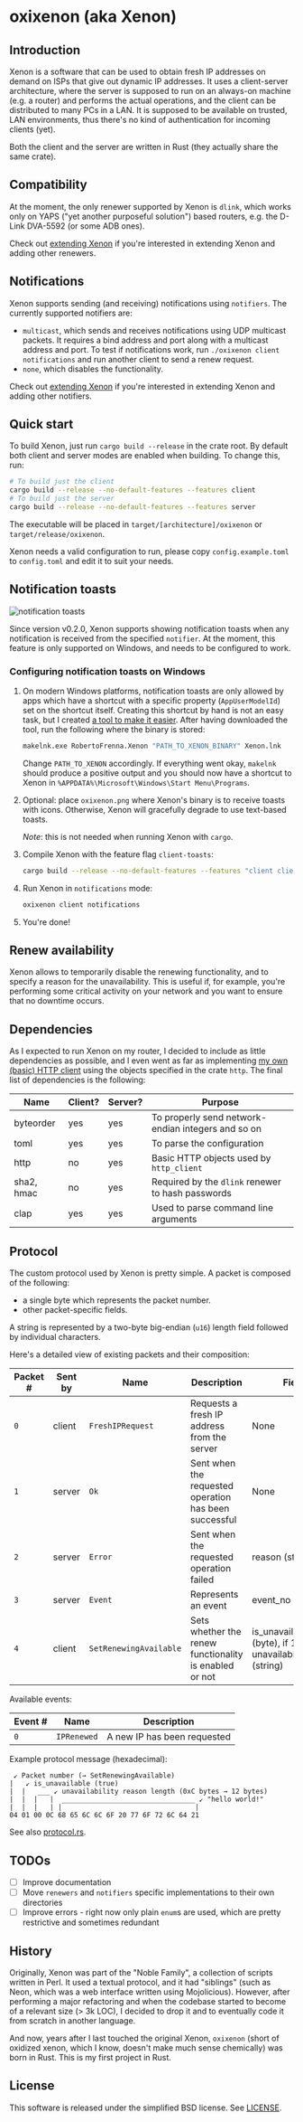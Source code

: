 # oxixenon (aka Xenon)

## Introduction

Xenon is a software that can be used to obtain fresh IP addresses on demand on ISPs that give out
dynamic IP addresses. It uses a client-server architecture, where the server is supposed to run
on an always-on machine (e.g. a router) and performs the actual operations, and the client can be
distributed to many PCs in a LAN. It is supposed to be available on trusted, LAN environments, thus
there's no kind of authentication for incoming clients (yet).

Both the client and the server are written in Rust (they actually share the same crate).

## Compatibility

At the moment, the only renewer supported by Xenon is `dlink`, which works only on YAPS ("yet 
another purposeful solution") based routers, e.g. the D-Link DVA-5592 (or some ADB ones).

Check out [extending Xenon](EXTENDING_XENON.md) if you're interested in extending Xenon and adding
other renewers.

## Notifications

Xenon supports sending (and receiving) notifications using `notifiers`. The currently supported
notifiers are:

- `multicast`, which sends and receives notifications using UDP multicast packets. It requires
  a bind address and port along with a multicast address and port. To test if notifications work,
  run `./oxixenon client notifications` and run another client to send a renew request.
- `none`, which disables the functionality.

Check out [extending Xenon](EXTENDING_XENON.md) if you're interested in extending Xenon and adding
other notifiers.

## Quick start

To build Xenon, just run `cargo build --release` in the crate root. By default both client and
server modes are enabled when building. To change this, run:

```sh
# To build just the client
cargo build --release --no-default-features --features client
# To build just the server
cargo build --release --no-default-features --features server
```

The executable will be placed in `target/[architecture]/oxixenon` or `target/release/oxixenon`.

Xenon needs a valid configuration to run, please copy `config.example.toml` to `config.toml`
and edit it to suit your needs.

## Notification toasts

![notification toasts](https://robertof.ovh/sc/oxixenon_toasts.png)

Since version v0.2.0, Xenon supports showing notification toasts when any notification is received
from the specified `notifier`. At the moment, this feature is only supported on Windows, and
needs to be configured to work.

### Configuring notification toasts on Windows

1. On modern Windows platforms, notification toasts are only allowed by apps which have a shortcut
   with a specific property (`AppUserModelId`) set on the shortcut itself. Creating this shortcut
   by hand is not an easy task, but I created
   [a tool to make it easier](https://github.com/Robertof/make-shortcut-with-appusermodelid). After
   having downloaded the tool, run the following where the binary is stored:

   ```sh
   makelnk.exe RobertoFrenna.Xenon "PATH_TO_XENON_BINARY" Xenon.lnk
   ```

   Change `PATH_TO_XENON` accordingly. If everything went okay, `makelnk` should produce a positive
   output and you should now have a shortcut to Xenon in
   `%APPDATA%\Microsoft\Windows\Start Menu\Programs`.

2. Optional: place `oxixenon.png` where Xenon's binary is to receive toasts with icons. Otherwise,
   Xenon will gracefully degrade to use text-based toasts.

   _Note_: this is not needed when running Xenon with `cargo`.

3. Compile Xenon with the feature flag `client-toasts`:

   ```sh
   cargo build --release --no-default-features --features "client client-toasts"
   ```

4. Run Xenon in `notifications` mode:

   ```sh
   oxixenon client notifications
   ```

5. You're done!

## Renew availability

Xenon allows to temporarily disable the renewing functionality, and to specify a reason for the
unavailability. This is useful if, for example, you're performing some critical activity on your
network and you want to ensure that no downtime occurs.

## Dependencies

As I expected to run Xenon on my router, I decided to include as little dependencies as possible,
and I even went as far as implementing [my own (basic) HTTP client](src/http_client.rs) using the
objects specified in the crate `http`. The final list of dependencies is the following:

| Name | Client? | Server? | Purpose |
| ---- | ------- | ------- | ------- |
| byteorder | yes | yes | To properly send network-endian integers and so on |
| toml | yes | yes | To parse the configuration |
| http | no | yes | Basic HTTP objects used by `http_client` |
| sha2, hmac | no | yes | Required by the `dlink` renewer to hash passwords |
| clap | yes | yes | Used to parse command line arguments |

## Protocol

The custom protocol used by Xenon is pretty simple. A packet is composed of the following:

- a single byte which represents the packet number.
- other packet-specific fields.

A string is represented by a two-byte big-endian (`u16`) length field followed by individual
characters.

Here's a detailed view of existing packets and their composition:

| Packet # | Sent by | Name        | Description      | Fields |
| -------- | ------- | ----------- | ---------------- | ------ |
| `0`      | client  | `FreshIPRequest` | Requests a fresh IP address from the server | None |
| `1`      | server  | `Ok` | Sent when the requested operation has been successful | None |
| `2`      | server  | `Error` | Sent when the requested operation failed | reason (string) |
| `3`      | server  | `Event` | Represents an event | event_no (byte) |
| `4`      | client  | `SetRenewingAvailable` | Sets whether the renew functionality is enabled or not | is_unavailable (byte), if 1, then also unavailability_reason (string)  |

Available events:

| Event # | Name        | Description |
| ------- | ----------- | ----------- |
| `0`     | `IPRenewed` | A new IP has been requested |

Example protocol message (hexadecimal):

```
 ↙ Packet number (→ SetRenewingAvailable)
|   ↙ is_unavailable (true)
|  |   ___ ↙ unavailability reason length (0xC bytes → 12 bytes)
|  |  |   |  _________________________________ ↙ "hello world!"
|  |  |   | |                                 |
04 01 00 0C 68 65 6C 6C 6F 20 77 6F 72 6C 64 21
```

See also [protocol.rs](src/protocol.rs).

## TODOs

- [ ] Improve documentation
- [ ] Move `renewers` and `notifiers` specific implementations to their own directories
- [ ] Improve errors - right now only plain `enum`s are used, which are pretty restrictive and
      sometimes redundant

## History

Originally, Xenon was part of the "Noble Family", a collection of scripts written in Perl. It used
a textual protocol, and it had "siblings" (such as Neon, which was a web interface written using
Mojolicious). However, after performing a major refactoring and when the codebase started to become
of a relevant size (> 3k LOC), I decided to drop it and to eventually code it from scratch in
another language.

And now, years after I last touched the original Xenon, `oxixenon` (short of oxidized xenon,
which I know, doesn't make much sense chemically) was born in Rust. This is my first project in
Rust.

## License

This software is released under the simplified BSD license. See [LICENSE](LICENSE).
